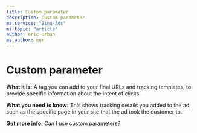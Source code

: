 ```yaml
---
title: Custom parameter
description: Custom parameter
ms.service: "Bing-Ads"
ms.topic: "article"
author: eric-urban
ms.author: eur
---
```


# Custom parameter

**What it is:**   A tag you can add to your final URLs and tracking templates, to provide specific information about the intent of clicks.

**What you need to know:**   This shows tracking details you added to the ad, such as the specific page in your site that the ad took the customer to.

**Get more info:**     [Can I use custom parameters?](../hlp_BA_CONC_UpgradeURL_TrackTemplateCustomParam.md)


